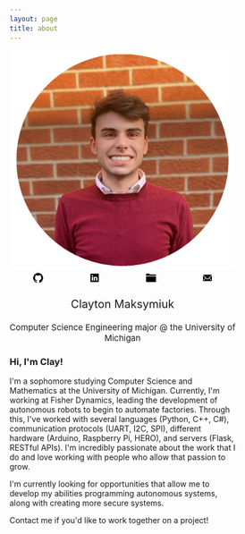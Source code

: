 ```yaml
---
layout: page
title: about
---
```


<style>
* {
  box-sizing: border-box;
}

.column {
  float: left;
  width: 25%;
}

/* Clearfix (clear floats) */
.row::after {
  content: "";
  clear: both;
  display: table;
}
</style>

<div style="text-align: center; font-size: 20px;">
<img src="/assets/img/about/website.png"  alt="me"/>

<div class = "row">
    <div class = "column">
        <a href="https://www.github.com/claymaks" target="_blank"><img src="/assets/img/about/github.svg" height="20px" alt="github"/></a>
    </div>
    <div class = "column">  
        <a href="https://www.linkedin.com/in/cmaks" target="_blank"><img src="/assets/img/about/linkedin.svg" height="20px" alt="linkedin"/></a>
    </div>
    <div class = "column">  
        <a href="/assets/pdf/ClaytonMaksymiukResume.pdf" target="_blank"><img src="/assets/img/about/resume.svg" height="20px" alt="resume"/></a>
    </div>
    <div class = "column">  
        <a href="mailto:contact@cmaks.dev"><img src="/assets/img/about/mail.svg" height="20px" alt="mail"/></a>
    </div>
</div>

Clayton Maksymiuk<br>
</div>
<div style="text-align: center; font-size: 15px;">
Computer Science Engineering major @ the University of Michigan
</div>

### Hi, I'm Clay!
I'm a sophomore studying Computer Science and Mathematics at the University of Michigan.  Currently, I'm working at Fisher Dynamics, leading the development of autonomous 
robots to begin to automate factories.  Through this, I've worked with several 
languages (Python, C++, C#), communication protocols (UART, I2C, SPI), 
different hardware (Arduino, Raspberry Pi, HERO), and servers (Flask, RESTful APIs). 
I'm incredibly passionate about the work that I do and love working with people 
who allow that passion to grow.

I'm currently looking for opportunities that allow me to develop my abilities programming
autonomous systems, along with creating more secure systems.

Contact me if you'd like to work together on a project!
